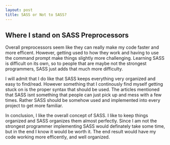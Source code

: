 ```yaml
---
layout: post
title: SASS or Not to SASS?
---
```


## Where I stand on SASS Preprocessors

Overall preprocessors seem like they can really make my code faster 
and more efficent. However, getting used to how they work and having
to use the command prompt make things slightly more challenging.
Learning SASS is difficult on its own, so to people that are maybe not 
the strongest programmers, SASS just adds that much more difficulty.

I will admit that I do like that SASS keeps everything very organized
and easy to find/read. However something that I continously find myself
getting stuck on is the proper syntax that should be used. The articles
mentioned that SASS isnt something that people can just pick up and mess
with a few times. Rather SASS should be somehow used and implemented into
every project to get more familiar.

In conclusion, I like the overall concept of SASS. I like to keep things organized 
and SASS organizes them almost perfectly. Since I am not the strongest programmer
implementing SASS would definately take some time, but in the end I know 
it would be worth it. The end result would have my code working more efficently,
and well organized.
